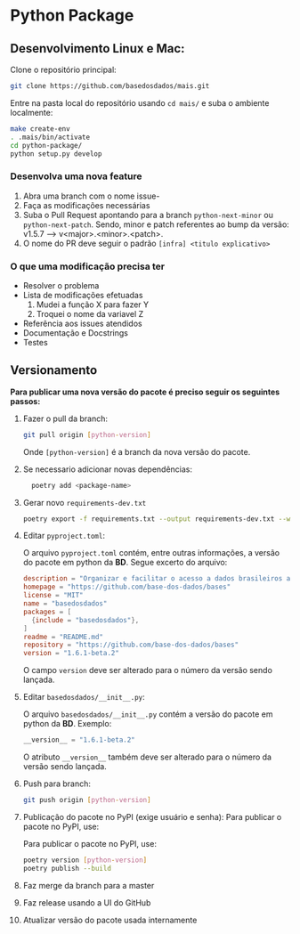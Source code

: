 # Python Package

## Desenvolvimento Linux e Mac:

Clone o repositório principal:

```sh
git clone https://github.com/basedosdados/mais.git
```
Entre na pasta local do repositório usando `cd mais/` e suba o ambiente localmente:

```sh
make create-env
. .mais/bin/activate
cd python-package/
python setup.py develop
```

### Desenvolva uma nova feature

1. Abra uma branch com o nome issue-<X>
2. Faça as modificações necessárias
3. Suba o Pull Request apontando para a branch `python-next-minor` ou `python-next-patch`.
    Sendo, minor e patch referentes ao bump da versão: v1.5.7 --> v\<major>.\<minor>.\<patch>.
4. O nome do PR deve seguir o padrão
    `[infra] <titulo explicativo>`


### O que uma modificação precisa ter


- Resolver o problema
- Lista de modificações efetuadas
    1. Mudei a função X para fazer Y
    2. Troquei o nome da variavel Z
- Referência aos issues atendidos
- Documentação e Docstrings
- Testes


## Versionamento

**Para publicar uma nova versão do pacote é preciso seguir os seguintes passos:**

1. Fazer o pull da branch:

    ```bash
    git pull origin [python-version]
    ```

    Onde `[python-version]` é a branch da nova versão do pacote.

2. Se necessario adicionar novas dependências:
    ```bash
      poetry add <package-name>
    ```

3. Gerar novo `requirements-dev.txt`

    ```bash
    poetry export -f requirements.txt --output requirements-dev.txt --without-hashes
    ```

4. Editar `pyproject.toml`:

    O arquivo `pyproject.toml` contém, entre outras informações, a versão do pacote em python da **BD**. Segue excerto do arquivo:

    ```toml
    description = "Organizar e facilitar o acesso a dados brasileiros através de tabelas públicas no BigQuery."
    homepage = "https://github.com/base-dos-dados/bases"
    license = "MIT"
    name = "basedosdados"
    packages = [
      {include = "basedosdados"},
    ]
    readme = "README.md"
    repository = "https://github.com/base-dos-dados/bases"
    version = "1.6.1-beta.2"
    ```

    O campo `version` deve ser alterado para o número da versão sendo lançada.

5. Editar `basedosdados/__init__.py`:

    O arquivo `basedosdados/__init__.py` contém a versão do pacote em python da **BD**. Exemplo:

    ```python
    __version__ = "1.6.1-beta.2"
    ```

   O atributo `__version__` também deve ser alterado para o número da versão sendo lançada.

6. Push para branch:

    ```bash
    git push origin [python-version]
    ```

7. Publicação do pacote no PyPI (exige usuário e senha):
   Para publicar o pacote no PyPI, use:

    Para publicar o pacote no PyPI, use:

    ```bash
    poetry version [python-version]
    poetry publish --build
   ```
8. Faz merge da branch para a master
9. Faz release usando a UI do GitHub
10. Atualizar versão do pacote usada internamente
